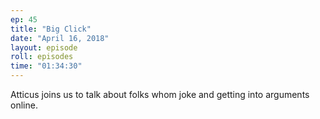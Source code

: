 ```yaml
---
ep: 45
title: "Big Click"
date: "April 16, 2018"
layout: episode
roll: episodes
time: "01:34:30"
---
```


Atticus joins us to talk about folks whom joke and getting into arguments online.

